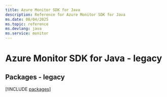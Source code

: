```yaml
---
title: Azure Monitor SDK for Java
description: Reference for Azure Monitor SDK for Java
ms.date: 08/04/2025
ms.topic: reference
ms.devlang: java
ms.service: monitor
---
```

# Azure Monitor SDK for Java - legacy
## Packages - legacy
[!INCLUDE [packages](monitor-index.md)]